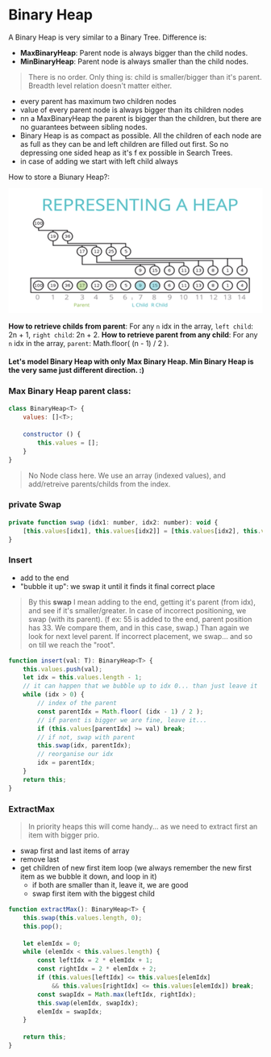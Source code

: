 # Binary Heap
A Binary Heap is very similar to a Binary Tree. Difference is:
- **MaxBinaryHeap**: Parent node is always bigger than the child nodes.
- **MinBinaryHeap**: Parent node is always smaller than the child nodes.

> There is no order. Only thing is: child is smaller/bigger than it's parent. Breadth level relation doesn't matter either.

 - every parent has maximum two children nodes
 - value of every parent node is always bigger than its children nodes
 - nn a MaxBinaryHeap the parent is bigger than the children, but there are no guarantees between sibling nodes.
 - Binary Heap is as compact as possible. All the children of each node are as full as they can be and left children are filled out first. So no depressing one sided heap as it's f ex possible in Search Trees.
 - in case of adding we start with left child always


How to store a Biunary Heap?:

![Binary Heap](https://github.com/ernestdolog/js-algorithms-cheatsheet/blob/main/assets/pics/binary_heap_storage.png)

**How to retrieve childs from parent**: For any `n` idx in the array, `left child`: 2n + 1, `right child`: 2n + 2.
**How to retrieve parent from any child**: For any `n` idx in the array, `parent`: Math.floor( (n - 1) / 2 ).

#### Let's model Binary Heap with only Max Binary Heap. Min Binary Heap is the very same just different direction. :)

### Max Binary Heap parent class:
```javascript
class BinaryHeap<T> {
    values: []<T>;

    constructor () {
        this.values = [];
    }
}
```

> No Node class here. We use an array (indexed values), and add/retreive parents/childs from the index.

### private Swap

```javascript
private function swap (idx1: number, idx2: number): void {
    [this.values[idx1], this.values[idx2]] = [this.values[idx2], this.values[idx1];
}
```

### Insert

 - add to the end
 - "bubble it up": we swap it until it finds it final correct place 
> By this **swap** I mean adding to the end, getting it's parent (from idx), and see if it's smaller/greater. In case of incorrect positioning, we swap (with its parent). (f ex: 55 is added to the end, parent position has 33. We compare them, and in this case, swap.) Than again we look for next level parent. If incorrect placement, we swap... and so on till we reach the "root".

```javascript
function insert(val: T): BinaryHeap<T> {
    this.values.push(val);
    let idx = this.values.length - 1;
    // it can happen that we bubble up to idx 0... than just leave it
    while (idx > 0) {
        // index of the parent
        const parentIdx = Math.floor( (idx - 1) / 2 );
        // if parent is bigger we are fine, leave it...
        if (this.values[parentIdx] >= val) break;
        // if not, swap with parent
        this.swap(idx, parentIdx);
        // reorganise our idx
        idx = parentIdx;
    }
    return this;
}
```

### ExtractMax

> In priority heaps this will come handy... as we need to extract first an item with bigger prio.

 - swap first and last items of array
 - remove last
 - get children of new first item
 loop (we always remember the new first item as we bubble it down, and loop in it)
    - if both are smaller than it, leave it, we are good
    - swap first item with the biggest child

```javascript
function extractMax(): BinaryHeap<T> {
    this.swap(this.values.length, 0);
    this.pop();

    let elemIdx = 0;
    while (elemIdx < this.values.length) {
        const leftIdx = 2 * elemIdx + 1;
        const rightIdx = 2 * elemIdx + 2;
        if (this.values[leftIdx] <= this.values[elemIdx] 
            && this.values[rightIdx] <= this.values[elemIdx]) break;
        const swapIdx = Math.max(leftIdx, rightIdx);
        this.swap(elemIdx, swapIdx);
        elemIdx = swapIdx;
    }

    return this;
}
```